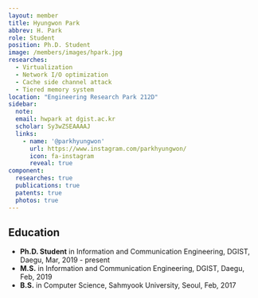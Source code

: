 ```yaml
---
layout: member
title: Hyungwon Park
abbrev: H. Park
role: Student
position: Ph.D. Student
image: /members/images/hpark.jpg
researches:
  - Virtualization
  - Network I/O optimization
  - Cache side channel attack
  - Tiered memory system
location: "Engineering Research Park 212D"
sidebar:
  note: 
  email: hwpark at dgist.ac.kr
  scholar: Sy3wZSEAAAAJ
  links: 
    - name: '@parkhyungwon'
      url: https://www.instagram.com/parkhyungwon/
      icon: fa-instagram
      reveal: true
component:
  researches: true
  publications: true
  patents: true
  photos: true
---
```


## Education
* **Ph.D. Student** in Information and Communication Engineering, DGIST, Daegu, Mar, 2019 - present
* **M.S.** in Information and Communication Engineering, DGIST, Daegu, Feb, 2019
* **B.S.** in Computer Science, Sahmyook University, Seoul, Feb, 2017
